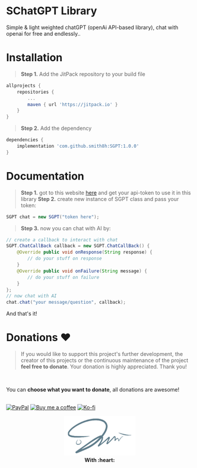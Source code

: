 # SChatGPT Library
Simple & light weighted chatGPT (openAi API-based library), chat with openai for free and endlessly..

# Installation
> **Step 1.** Add the JitPack repository to your build file
```gradle
allprojects {
    repositories {
        ...
        maven { url 'https://jitpack.io' }
    }
}
```
> **Step 2.** Add the dependency
```gradle
dependencies {
    implementation 'com.github.smith8h:SGPT:1.0.0'
}
```

# Documentation
> **Step 1.** got to this website [here](https://beta.openai.com/account/api-keys) and get your api-token to use it in this library
> **Step 2.** create new instance of SGPT class and pass your token:
```java
SGPT chat = new SGPT("token here");
```
> **Step 3.** now you can chat with AI by:
```java
// create a callback to interact with chat
SGPT.ChatCallBack callback = new SGPT.ChatCallBack() {
    @Override public void onResponse(String response) {
        // do your stuff on response
    }
    @Override public void onFailure(String message) {
        // do your stuff on failure
    }
};
// now chat with AI
chat.chat("your message/question", callback);
```
And that's it!

# Donations ❤
> If you would like to support this project's further development, the creator of this projects or the continuous maintenance of the project **feel free to donate**.
Your donation is highly appreciated. Thank you!
<br/>

You can **choose what you want to donate**, all donations are awesome!</br>
<br/>

[![PayPal](https://img.shields.io/badge/PayPal-00457C?style=for-the-badge&logo=paypal&logoColor=white)](https://www.paypal.me/husseinshakir)
[![Buy me a coffee](https://img.shields.io/badge/Buy_Me_A_Coffee-FFDD00?style=for-the-badge&logo=buy-me-a-coffee&logoColor=black)](https://www.buymeacoffee.com/HusseinShakir)
[![Ko-fi](https://img.shields.io/badge/Ko--fi-F16061?style=for-the-badge&logo=ko-fi&logoColor=white)](https://ko-fi.com/husseinsmith)
<br/>

<p align="center">
  <img src="https://raw.githubusercontent.com/smith8h/smith8h/main/20221103_150053.png" style="width: 38%;"/>
  <br><b>With :heart:</b>
</p>